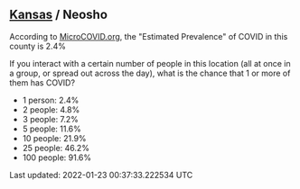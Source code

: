 
## [Kansas](/united-states/kansas) / Neosho

According to [MicroCOVID.org](http://microcovid.org),
the "Estimated Prevalence" of COVID in this county is 2.4%

If you interact with a certain number of people in this location
(all at once in a group, or spread out across the day), what is the chance that
1 or more of them has COVID?

- 1 person: 2.4%
- 2 people: 4.8%
- 3 people: 7.2%
- 5 people: 11.6%
- 10 people: 21.9%
- 25 people: 46.2%
- 100 people: 91.6%

Last updated: 2022-01-23 00:37:33.222534 UTC
